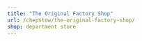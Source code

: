 ```yaml
---
title: "The Original Factory Shop"
url: /chepstow/the-original-factory-shop/
shop: department store
---
```

